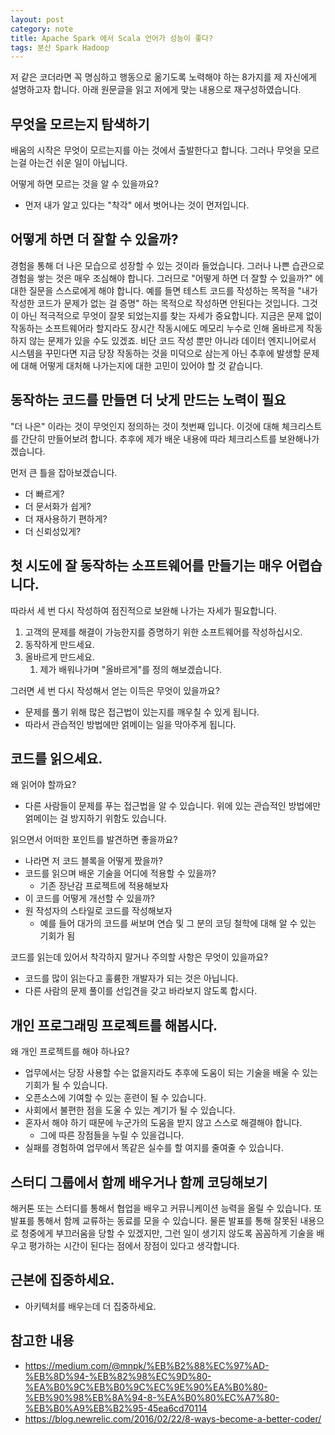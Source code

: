 ```yaml
---
layout: post
category: note
title: Apache Spark 에서 Scala 언어가 성능이 좋다?
tags: 분산 Spark Hadoop
---
```


저 같은 코더라면 꼭 명심하고 행동으로 옮기도록 노력해야 하는 8가지를 제 자신에게 설명하고자 합니다. 아래 원문글을 읽고 저에게 맞는 내용으로 재구성하였습니다.

## 무엇을 모르는지 탐색하기

배움의 시작은 무엇이 모르는지를 아는 것에서 출발한다고 합니다.
그러나 무엇을 모르는걸 아는건 쉬운 일이 아닙니다.

어떻게 하면 모르는 것을 알 수 있을까요?
- 먼저 내가 알고 있다는 "착각" 에서 벗어나는 것이 먼저입니다.

## 어떻게 하면 더 잘할 수 있을까?

경험을 통해 더 나은 모습으로 성장할 수 있는 것이라 들었습니다. 그러나 나쁜 습관으로 경험을 쌓는 것은 매우 조심해야 합니다.
그러므로 "어떻게 하면 더 잘할 수 있을까?" 에 대한 질문을 스스로에게 해야 합니다.
예를 들면 테스트 코드를 작성하는 목적을 "내가 작성한 코드가 문제가 없는 걸 증명" 하는 목적으로 작성하면 안된다는 것입니다.
그것이 아닌 적극적으로 무엇이 잘못 되었는지를 찾는 자세가 중요합니다.
지금은 문제 없이 작동하는 소프트웨어라 할지라도 장시간 작동시에도 메모리 누수로 인해 올바르게 작동하지 않는 문제가 있을 수도 있겠죠.
비단 코드 작성 뿐만 아니라 데이터 엔지니어로서 시스템을 꾸민다면 지금 당장 작동하는 것을 미덕으로 삼는게 아닌 추후에 발생할 문제에 대해 어떻게 대처해 나가는지에 대한 고민이 있어야 할 것 같습니다.

## 동작하는 코드를 만들면 더 낫게 만드는 노력이 필요

"더 나은" 이라는 것이 무엇인지 정의하는 것이 첫번째 입니다.
이것에 대해 체크리스트를 간단히 만들어보려 합니다. 추후에 제가 배운 내용에 따라 체크리스트를 보완해나가겠습니다.

먼저 큰 틀을 잡아보겠습니다.
- 더 빠르게?
- 더 문서화가 쉽게?
- 더 재사용하기 편하게?
- 더 신뢰성있게?

## 첫 시도에 잘 동작하는 소프트웨어를 만들기는 매우 어렵습니다.

따라서 세 번 다시 작성하여 점진적으로 보완해 나가는 자세가 필요합니다.

1. 고객의 문제를 해결이 가능한지를 증명하기 위한 소프트웨어를 작성하십시오.
2. 동작하게 만드세요.
3. 올바르게 만드세요.
   1. 제가 배워나가며 "올바르게"를 정의 해보겠습니다.

그러면 세 번 다시 작성해서 얻는 이득은 무엇이 있을까요?

- 문제를 풀기 위해 많은 접근법이 있는지를 깨우칠 수 있게 됩니다.
- 따라서 관습적인 방법에만 얽메이는 일을 막아주게 됩니다.

## 코드를 읽으세요.

왜 읽어야 할까요?
- 다른 사람들이 문제를 푸는 접근법을 알 수 있습니다. 위에 있는 관습적인 방법에만 얽메이는 걸 방지하기 위함도 있습니다.

읽으면서 어떠한 포인트를 발견하면 좋을까요?
- 나라면 저 코드 블록을 어떻게 짰을까?
- 코드를 읽으며 배운 기술을 어디에 적용할 수 있을까?
  - 기존 장난감 프로젝트에 적용해보자
- 이 코드를 어떻게 개선할 수 있을까?
- 원 작성자의 스타일로 코드를 작성해보자
  - 예를 들어 대가의 코드를 써보며 연습 및 그 분의 코딩 철학에 대해 알 수 있는 기회가 됨

코드를 읽는데 있어서 착각하지 말거나 주의할 사항은 무엇이 있을까요?
- 코드를 많이 읽는다고 훌륭한 개발자가 되는 것은 아닙니다.
- 다른 사람의 문제 풀이를 선입견을 갖고 바라보지 않도록 합시다.

## 개인 프로그래밍 프로젝트를 해봅시다.

왜 개인 프로젝트를 해야 하나요?
- 업무에서는 당장 사용할 수는 없을지라도 추후에 도움이 되는 기술을 배울 수 있는 기회가 될 수 있습니다.
- 오픈소스에 기여할 수 있는 훈련이 될 수 있습니다.
- 사회에서 불편한 점을 도울 수 있는 계기가 될 수 있습니다.
- 혼자서 해야 하기 때문에 누군가의 도움을 받지 않고 스스로 해결해야 합니다.
  - 그에 따른 장점들을 누릴 수 있을겁니다.
- 실패를 경험하여 업무에서 똑같은 실수를 할 여지를 줄여줄 수 있습니다.

## 스터디 그룹에서 함께 배우거나 함께 코딩해보기

해커톤 또는 스터디를 통해서 협업을 배우고 커뮤니케이션 능력을 올릴 수 있습니다. 또 발표를 통해서 함께 교류하는 동료를 모을 수 있습니다. 물론 발표를 통해 잘못된 내용으로 청중에게 부끄러움을 당할 수 있겠지만, 그런 일이 생기지 않도록 꼼꼼하게 기술을 배우고 평가하는 시간이 된다는 점에서 장점이 있다고 생각합니다.

## 근본에 집중하세요.

- 아키텍처를 배우는데 더 집중하세요.

## 참고한 내용

- https://medium.com/@mnpk/%EB%B2%88%EC%97%AD-%EB%8D%94-%EB%82%98%EC%9D%80-%EA%B0%9C%EB%B0%9C%EC%9E%90%EA%B0%80-%EB%90%98%EB%8A%94-8-%EA%B0%80%EC%A7%80-%EB%B0%A9%EB%B2%95-45ea6cd70114
- https://blog.newrelic.com/2016/02/22/8-ways-become-a-better-coder/
